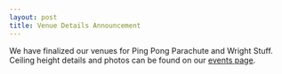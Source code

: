 ```yaml
---
layout: post
title: Venue Details Announcement
---
```


We have finalized our venues for Ping Pong Parachute and Wright Stuff. Ceiling height details and photos can be found on our [events page](event-info).
